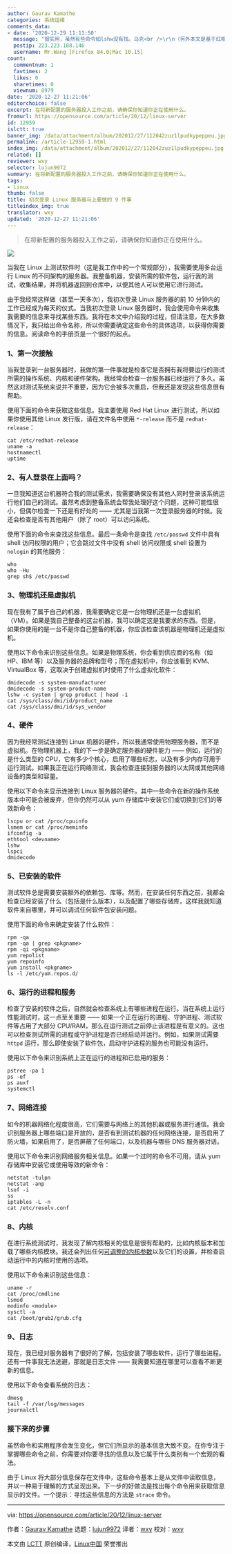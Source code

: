```yaml
---
author: Gaurav Kamathe
categories: 系统运维
comments_data:
- date: '2020-12-29 11:11:50'
  message: "很实用，虽然有些命令如lshw没有找。马克<br />\r\n（另外本文是基于红帽系列linux系统的，作者应该说明一下）"
  postip: 223.223.188.146
  username: Mr.Wang [Firefox 84.0|Mac 10.15]
count:
  commentnum: 1
  favtimes: 2
  likes: 0
  sharetimes: 0
  viewnum: 8979
date: '2020-12-27 11:21:06'
editorchoice: false
excerpt: 在将新配置的服务器投入工作之前，请确保你知道你正在使用什么。
fromurl: https://opensource.com/article/20/12/linux-server
id: 12959
islctt: true
banner_img: /data/attachment/album/202012/27/112042zuz1lpudkypeppeu.jpg
permalink: /article-12959-1.html
index_img: /data/attachment/album/202012/27/112042zuz1lpudkypeppeu.jpg.thumb.jpg
related: []
reviewer: wxy
selector: lujun9972
summary: 在将新配置的服务器投入工作之前，请确保你知道你正在使用什么。
tags:
- Linux
thumb: false
title: 初次登录 Linux 服务器马上要做的 9 件事
titleindex_img: true
translator: wxy
updated: '2020-12-27 11:21:06'
---
```



> 
> 在将新配置的服务器投入工作之前，请确保你知道你正在使用什么。
> 
> 
> 


![](/data/attachment/album/202012/27/112042zuz1lpudkypeppeu.jpg)


当我在 Linux 上测试软件时（这是我工作中的一个常规部分），我需要使用多台运行 Linux 的不同架构的服务器。我整备机器，安装所需的软件包，运行我的测试，收集结果，并将机器返回到仓库中，以便其他人可以使用它进行测试。


由于我经常这样做（甚至一天多次），我初次登录 Linux 服务器的前 10 分钟内的工作已经成为每天的仪式。当我初次登录 Linux 服务器时，我会使用命令来收集我需要的信息来寻找某些东西。我将在本文中介绍我的过程，但请注意，在大多数情况下，我只给出命令名称，所以你需要确定这些命令的具体选项，以获得你需要的信息。阅读命令的手册页是一个很好的起点。


### 1、第一次接触


当我登录到一台服务器时，我做的第一件事就是检查它是否拥有我将要运行的测试所需的操作系统、内核和硬件架构。我经常会检查一台服务器已经运行了多久。虽然这对测试系统来说并不重要，因为它会被多次重启，但我还是发现这些信息很有帮助。


使用下面的命令来获取这些信息。我主要使用 Red Hat Linux 进行测试，所以如果你使用其他 Linux 发行版，请在文件名中使用 `*-release` 而不是 `redhat-release`：



```
cat /etc/redhat-release
uname -a
hostnamectl
uptime

```

### 2、有人登录在上面吗？


一旦我知道这台机器符合我的测试需求，我需要确保没有其他人同时登录该系统运行他们自己的测试。虽然考虑到整备系统会帮我处理好这个问题，这种可能性很小，但偶尔检查一下还是有好处的 —— 尤其是当我第一次登录服务器的时候。我还会检查是否有其他用户（除了 root）可以访问系统。


使用下面的命令来查找这些信息。最后一条命令是查找 `/etc/passwd` 文件中具有 shell 访问权限的用户；它会跳过文件中没有 shell 访问权限或 shell 设置为 `nologin` 的其他服务：



```
who
who -Hu
grep sh$ /etc/passwd

```

### 3、物理机还是虚拟机


现在我有了属于自己的机器，我需要确定它是一台物理机还是一台虚拟机（VM）。如果是我自己整备的这台机器，我可以确定这是我要求的东西。但是，如果你使用的是一台不是你自己整备的机器，你应该检查该机器是物理机还是虚拟机。


使用以下命令来识别这些信息。如果是物理系统，你会看到供应商的名称（如 HP、IBM 等）以及服务器的品牌和型号；而在虚拟机中，你应该看到 KVM、VirtualBox 等，这取决于创建虚拟机时使用了什么虚拟化软件：



```
dmidecode -s system-manufacturer
dmidecode -s system-product-name
lshw -c system | grep product | head -1
cat /sys/class/dmi/id/product_name
cat /sys/class/dmi/id/sys_vendor

```

### 4、硬件


因为我经常测试连接到 Linux 机器的硬件，所以我通常使用物理服务器，而不是虚拟机。在物理机器上，我的下一步是确定服务器的硬件能力 —— 例如，运行的是什么类型的 CPU，它有多少个核心，启用了哪些标志，以及有多少内存可用于运行测试。如果我正在运行网络测试，我会检查连接到服务器的以太网或其他网络设备的类型和容量。


使用以下命令来显示连接到 Linux 服务器的硬件。其中一些命令在新的操作系统版本中可能会被废弃，但你仍然可以从 yum 存储库中安装它们或切换到它们的等效新命令：



```
lscpu or cat /proc/cpuinfo
lsmem or cat /proc/meminfo
ifconfig -a
ethtool <devname>
lshw
lspci
dmidecode

```

### 5、已安装的软件


测试软件总是需要安装额外的依赖包、库等。然而，在安装任何东西之前，我都会检查已经安装了什么（包括是什么版本），以及配置了哪些存储库，这样我就知道软件来自哪里，并可以调试任何软件包安装问题。


使用下面的命令来确定安装了什么软件：



```
rpm -qa
rpm -qa | grep <pkgname>
rpm -qi <pkgname>
yum repolist
yum repoinfo
yum install <pkgname>
ls -l /etc/yum.repos.d/

```

### 6、运行的进程和服务


检查了安装的软件之后，自然就会检查系统上有哪些进程在运行。当在系统上运行性能测试时，这一点至关重要 —— 如果一个正在运行的进程、守护进程、测试软件等占用了大部分 CPU/RAM，那么在运行测试之前停止该进程是有意义的。这也可以检查测试所需的进程或守护进程是否已经启动并运行。例如，如果测试需要 `httpd` 运行，那么即使安装了软件包，启动守护进程的服务也可能没有运行。


使用以下命令来识别系统上正在运行的进程和已启用的服务：



```
pstree -pa 1
ps -ef
ps auxf
systemctl

```

### 7、网络连接


如今的机器网络化程度很高，它们需要与网络上的其他机器或服务进行通信。我会识别服务器上哪些端口是开放的，是否有到测试机器的任何网络连接，是否启用了防火墙，如果启用了，是否屏蔽了任何端口，以及机器与哪些 DNS 服务器对话。


使用以下命令来识别网络服务相关信息。如果一个过时的命令不可用，请从 yum 存储库中安装它或使用等效的新命令：



```
netstat -tulpn
netstat -anp
lsof -i
ss
iptables -L -n
cat /etc/resolv.conf

```

### 8、内核


在进行系统测试时，我发现了解内核相关的信息是很有帮助的，比如内核版本和加载了哪些内核模块。我还会列出任何[可调整的内核参数](https://www.oreilly.com/library/view/red-hat-enterprise/9781785283550/ch10s05.html)以及它们的设置，并检查启动运行中的内核时使用的选项。


使用以下命令来识别这些信息：



```
uname -r
cat /proc/cmdline
lsmod
modinfo <module>
sysctl -a
cat /boot/grub2/grub.cfg

```

### 9、日志


现在，我已经对服务器有了很好的了解，包括安装了哪些软件，运行了哪些进程。还有一件事我无法逃避，那就是日志文件 —— 我需要知道在哪里可以查看不断更新的信息。


使用以下命令查看系统的日志：



```
dmesg
tail -f /var/log/messages
journalctl

```

### 接下来的步骤


虽然命令和实用程序会发生变化，但它们所显示的基本信息大致不变。在你专注于掌握哪些命令之前，你需要对你要寻找的信息以及它属于什么类别有一个宏观的看法。


由于 Linux 将大部分信息保存在文件中，这些命令基本上是从文件中读取信息，并以一种易于理解的方式呈现出来。下一步的好做法是找出每个命令用来获取信息显示的文件。一个提示：寻找这些信息的方法是 `strace` 命令。




---


via: <https://opensource.com/article/20/12/linux-server>


作者：[Gaurav Kamathe](https://opensource.com/users/gkamathe) 选题：[lujun9972](https://github.com/lujun9972) 译者：[wxy](https://github.com/wxy) 校对：[wxy](https://github.com/wxy)


本文由 [LCTT](https://github.com/LCTT/TranslateProject) 原创编译，[Linux中国](https://linux.cn/) 荣誉推出